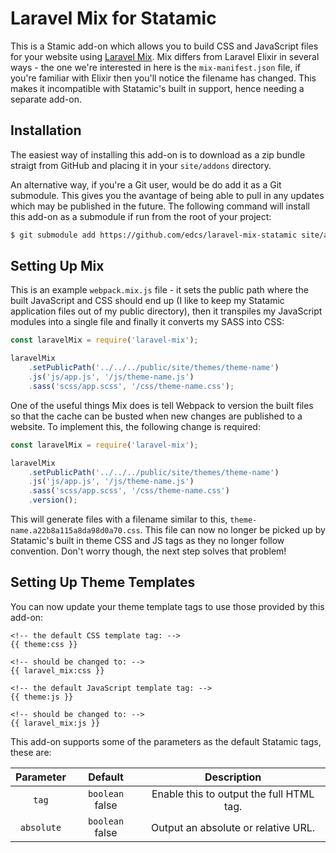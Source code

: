 # Laravel Mix for Statamic

This is a Stamic add-on which allows you to build CSS and JavaScript files for your website using 
[Laravel Mix](https://github.com/JeffreyWay/laravel-mix). Mix differs from Laravel Elixir in several ways - the one we're 
interested in here is the `mix-manifest.json` file, if you're familiar with Elixir then you'll notice the filename has changed.
This makes it incompatible with Statamic's built in support, hence needing a separate add-on.

## Installation

The easiest way of installing this add-on is to download as a zip bundle straigt from GitHub and placing it in your
`site/addons` directory.

An alternative way, if you're a Git user, would be do add it as a Git submodule. This gives you the avantage of being able 
to pull in any updates which may be published in the future. The following command will install this add-on as a submodule if
run from the root of your project:

```bash
$ git submodule add https://github.com/edcs/laravel-mix-statamic site/addons/LaravelMix
```

## Setting Up Mix

This is an example `webpack.mix.js` file - it sets the public path where the built JavaScript and CSS should end up (I like to
keep my Statamic application files out of my public directory), then it transpiles my JavaScript modules into a single file 
and finally it converts my SASS into CSS:

```javascript
const laravelMix = require('laravel-mix');

laravelMix
    .setPublicPath('../../../public/site/themes/theme-name')
    .js('js/app.js', '/js/theme-name.js')
    .sass('scss/app.scss', '/css/theme-name.css');
```

One of the useful things Mix does is tell Webpack to version the built files so that the cache can be busted when new changes
are published to a website. To implement this, the following change is required:

```javascript
const laravelMix = require('laravel-mix');

laravelMix
    .setPublicPath('../../../public/site/themes/theme-name')
    .js('js/app.js', '/js/theme-name.js')
    .sass('scss/app.scss', '/css/theme-name.css')
    .version();
```

This will generate files with a filename similar to this, `theme-name.a22b8a115a8da98d0a70.css`. This file can now no longer be
picked up by Statamic's built in theme CSS and JS tags as they no longer follow convention. Don't worry though, the next step
solves that problem!

## Setting Up Theme Templates

You can now update your theme template tags to use those provided by this add-on:

```
<!-- the default CSS template tag: -->
{{ theme:css }}

<!-- should be changed to: -->
{{ laravel_mix:css }}

<!-- the default JavaScript template tag: -->
{{ theme:js }}

<!-- should be changed to: -->
{{ laravel_mix:js }}
```

This add-on supports some of the parameters as the default Statamic tags, these are:

|  Parameter |     Default     |                Description               |
|:----------:|:---------------:|:----------------------------------------:|
|      `tag` | `boolean` false | Enable this to output the full HTML tag. |
| `absolute` | `boolean` false | Output an absolute or relative URL.      |

